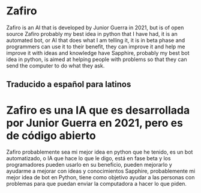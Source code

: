 # Zafiro
Zafiro is an AI that is developed by Junior Guerra in 2021, but is of open source
Zafiro probably my best idea in python that I have had, it is an automated bot, or AI that does what I am telling it, it is in beta phase and programmers can use it to their benefit, they can improve it and help me improve it with ideas and knowledge have
Sapphire, probably my best bot idea in python, is aimed at helping people with problems so that they can send the computer to do what they ask.

## Traducido a español para latinos
# Zafiro es una IA que es desarrollada por Junior Guerra en 2021, pero es de código abierto
Zafiro probablemente sea mi mejor idea en python que he tenido, es un bot automatizado, o IA que hace lo que le digo, está en fase beta y los programadores pueden usarlo en su beneficio, pueden mejorarlo y ayudarme a mejorar con ideas y conocimientos
Sapphire, probablemente mi mejor idea de bot en Python, tiene como objetivo ayudar a las personas con problemas para que puedan enviar la computadora a hacer lo que piden.
